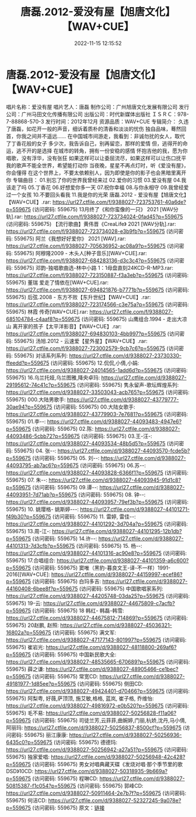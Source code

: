﻿---
title: 唐磊.2012-爱没有屋【旭唐文化】【WAV+CUE】
date: 2022-11-15 12:15:52
categories: WAV车载音乐、镜像
tags: 华语中文
---
# 唐磊.2012-爱没有屋【旭唐文化】【WAV+CUE】

唱片名称：爱没有屋
唱片艺人：唐磊
制作公司：广州旭唐文化发展有限公司
发行公司：广州马田文化传播有限公司
出版公司：时代新媒体出版社
ＩＳＲＣ：978-7-88868-570-3
发行时间：2012年12月
资源品质：WAV+CUE
专辑简介：
久违了唐磊，如花开一般的声音，细诉着质朴的清香和淡淡的忧伤
独自品味，蓦然回首，你我之间并不遥远……
在中国城市间游走，我看到：非诚勿扰的女人，取代了丁香花般的女子
多少次，我告诉自己，别再留恋，那样的爱情
但，逃得开的命运，逃不开的是选择
在城市的转角，拥有一份安稳的感情
怀抱吉他的我，愿为你唱歌，没有浮华，没有张狂
如果这样可以让委屈流尽，如果这样可以让伤口抚平
我的歌声不能全世界，希望能打动你
当夜晚，星星不再点灯时，听《爱没有屋》，你会懂得
在这个世界上，不要太依赖别人，因为即使是你的影子也会黑暗里离开你
专辑曲目：
01.别忘了你的世界我曾经来过
02.爱你的习惯
03.爱没有屋
04.我该走了吗
05.丁香花
06.好想爱你多一天
07.祝你幸福
08.与你永相守
09.我曾经爱过一个女孩
10.不要回头看我
11.我是你的光荣
唐磊.2012 - 爱没有屋【旭唐文化】【WAV+CUE】.rar: https://url27.ctfile.com/f/9388027-723753761-40a6de?p=559675
(访问密码: 559675)
13月终了《和你蛮像的一只》 2021 [WAV分轨].rar: https://url27.ctfile.com/f/9388027-723734024-0fad45?p=559675
(访问密码: 559675)
【流行歌曲】黄伟晋《CreaLife》 2021 [WAV分轨].rar: https://url27.ctfile.com/f/9388027-723734028-e3b9fb?p=559675
(访问密码: 559675)
阿兰《我想好好爱你》 2021 [WAV].rar: https://url27.ctfile.com/f/9388027-705636952-ac08a9?p=559675
(访问密码: 559675)
阿穆隆2009 - 木头人[种子音乐][WAV+CUE].rar: https://url27.ctfile.com/f/9388027-684283136-d3c3c4?p=559675
(访问密码: 559675)
邓韵-独唱歌曲选-林中小路 1：1母盘直刻24KCD-R-MP3.rar: https://url27.ctfile.com/f/9388027-723150887-f3a3eb?p=559675
(访问密码: 559675)
董瑞 爱走了情依在[WAV+CUE].rar: https://url27.ctfile.com/f/9388027-694821876-b7771b?p=559675
(访问密码: 559675)
后弦.2008 - 东方不败【东升世纪】【WAV+CUE】.rar: https://url27.ctfile.com/f/9388027-723174566-c3e75a?p=559675
(访问密码: 559675)
林霞 传奇[WAV+CUE].rar: https://url27.ctfile.com/f/9388027-685104784-c4aaf8?p=559675
(访问密码: 559675)
山鹰组合.1994 - 走出大凉山 离开家的孩子【太平洋影音】【WAV+CUE】.rar: https://url27.ctfile.com/f/9388027-694830103-4bb997?p=559675
(访问密码: 559675)
汤旭.2012 - 云速爱【星外星】【WAV+CUE】.rar: https://url27.ctfile.com/f/9388027-723002579-9cb7c6?p=559675
(访问密码: 559675)
对话系列系列: https://url27.ctfile.com/d/9388027-23730330-ffeedd?p=559675
(访问密码: 559675)
12.侃侃,小倩,小娟: https://url27.ctfile.com/d/9388027-24014565-1add6d?p=559675
(访问密码: 559675)
16.乌兰托娅,乌兰图雅,降央卓玛: https://url27.ctfile.com/d/9388027-29195612-74c41c?p=559675
(访问密码: 559675)
隽永留声-歌坛辉煌系列: https://url27.ctfile.com/d/9388027-33503043-acb765?p=559675
(访问密码: 559675)
000.大陆男歌手: https://url27.ctfile.com/d/9388027-43779777-30ae94?p=559675
(访问密码: 559675)
00.大陆女歌手: https://url27.ctfile.com/d/9388027-43779903-7e7681?p=559675
(访问密码: 559675)
01.李--: https://url27.ctfile.com/d/9388027-44093483-4947e6?p=559675
(访问密码: 559675)
02.陈: https://url27.ctfile.com/d/9388027-44093486-5cbb72?p=559675
(访问密码: 559675)
03.王-汪-: https://url27.ctfile.com/d/9388027-44093534-48b5d5?p=559675
(访问密码: 559675)
04. 张--: https://url27.ctfile.com/d/9388027-44093570-fcde5b?p=559675
(访问密码: 559675)
05. 刘--: https://url27.ctfile.com/d/9388027-44093795-ab7ac6?p=559675
(访问密码: 559675)
06.苏--: https://url27.ctfile.com/d/9388027-44093828-6366f1?p=559675
(访问密码: 559675)
07. 朱--: https://url27.ctfile.com/d/9388027-44093945-91d1c8?p=559675
(访问密码: 559675)
09.谭--: https://url27.ctfile.com/d/9388027-44093951-7d71ab?p=559675
(访问密码: 559675)
08. 钟--: https://url27.ctfile.com/d/9388027-44093957-79ef3b?p=559675
(访问密码: 559675)
10. 姚璎格- 姚斯婷---: https://url27.ctfile.com/d/9388027-44101271-f49b30?p=559675
(访问密码: 559675)
11. 雷婷, 雷佳--: https://url27.ctfile.com/d/9388027-44101292-3d704a?p=559675
(访问密码: 559675)
13.周-江-: https://url27.ctfile.com/d/9388027-44101295-12b1db?p=559675
(访问密码: 559675)
14.许--: https://url27.ctfile.com/d/9388027-44101313-7d3cfb?p=559675
(访问密码: 559675)
15. 杨--: https://url27.ctfile.com/d/9388027-44101316-ac90e8?p=559675
(访问密码: 559675)
17.合唱组合: https://url27.ctfile.com/d/9388027-44101359-a6c600?p=559675
(访问密码: 559675)
窦唯（黑豹-暮良文王-译-不一样）1991-2016[[WAV+CUE]: https://url27.ctfile.com/d/9388027-44159997-ecef86?p=559675
(访问密码: 559675)
白玛多吉: https://url27.ctfile.com/d/9388027-44160408-6bee8f?p=559675
(访问密码: 559675)
中国歌唱家系列: https://url27.ctfile.com/d/9388027-44205748-03da25?p=559675
(访问密码: 559675)
19-云: https://url27.ctfile.com/d/9388027-44675809-c7acfb?p=559675
(访问密码: 559675)
18 韩红- 韩磊-韩雪: https://url27.ctfile.com/d/9388027-44675812-714869?p=559675
(访问密码: 559675)
20赵鹏, 赵照: https://url27.ctfile.com/d/9388027-45036321-16802a?p=559675
(访问密码: 559675)
满文军: https://url27.ctfile.com/d/9388027-47177143-801997?p=559675
(访问密码: 559675)
崔岩光: https://url27.ctfile.com/d/9388027-48118800-269af6?p=559675
(访问密码: 559675)
中国新民歌大全: https://url27.ctfile.com/d/9388027-48535665-670689?p=559675
(访问密码: 559675)
薛之谦: https://url27.ctfile.com/d/9388027-48905466-ce1bec?p=559675
(访问密码: 559675)
常宽CD: https://url27.ctfile.com/d/9388027-49181977-1d85ee?p=559675
(访问密码: 559675)
侧田CD: https://url27.ctfile.com/d/9388027-49424401-d70466?p=559675
(访问密码: 559675)
阿梨粤, 好薇,萨顶顶, 施艾敏,格格, 蓝岚, 崔子格, 乔维怡: https://url27.ctfile.com/d/9388027-49816972-e0b520?p=559675
(访问密码: 559675)
毛不易: https://url27.ctfile.com/d/9388027-50256828-f11a06?p=559675
(访问密码: 559675)
司徒兰芳,云菲菲,曲婉婷,门丽,杭娇,沈丹,马小倩,阿丽玛: https://url27.ctfile.com/d/9388027-50256837-8500cf?p=559675
(访问密码: 559675)
丽江康康: https://url27.ctfile.com/d/9388027-50256936-6435c0?p=559675
(访问密码: 559675)
德德玛: https://url27.ctfile.com/d/9388027-50256942-a27a51?p=559675
(访问密码: 559675)
独家爱唱: https://url27.ctfile.com/d/9388027-50256948-42c428?p=559675
(访问密码: 559675)
男女对唱典藏天碟《发烧对唱·那个季节里的歌DSD》10CD: https://url27.ctfile.com/d/9388027-50318935-9b669a?p=559675
(访问密码: 559675)
程琳CD: https://url27.ctfile.com/d/9388027-50815387-f1c054?p=559675
(访问密码: 559675)
郭峰CD: https://url27.ctfile.com/d/9388027-50911464-2e7b7f?p=559675
(访问密码: 559675)
何洁CD: https://url27.ctfile.com/d/9388027-52327245-9a078e?p=559675
(访问密码: 559675)
原文：[链接](https://blog.sina.com.cn/s/blog_1647c7e760103108z.html)
